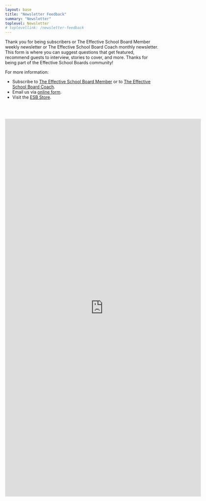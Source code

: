 ```yaml
---
layout: base
title: "Newsletter Feedback"
summary: "Newsletter"
toplevel: Newsletter
# toplevellink: /newsletter-feedback
---
```


Thank you for being subscribers or The Effective School Board Member weekly newsletter or The Effective School Board Coach monthly newsletter. This form is where you can suggest questions that get featured, recommend guests to interview, stories to cover, and more. Thanks for being part of the Effective School Boards community!

For more information:
<ul>
<li>Subscribe to <a href="/board-member-newsletter/">The Effective School Board Member</a> or to <a href="/coach-newsletter/">The Effective School Board Coach</a>. </li>
<li>Email us via <a href="/contact/">online form</a>.</li>
<li>Visit the <a href="/store">ESB Store</a>.</li>
</ul>

<br/><br/>

<iframe src="https://docs.google.com/forms/d/e/1FAIpQLSdK2APLf-v_HYEWl8zePXLoaJ9ZXcFOL2JNdpdIiJQVvMXIRg/viewform?embedded=true" width="640" height="1233" frameborder="0" marginheight="0" marginwidth="0">Loading…</iframe>
